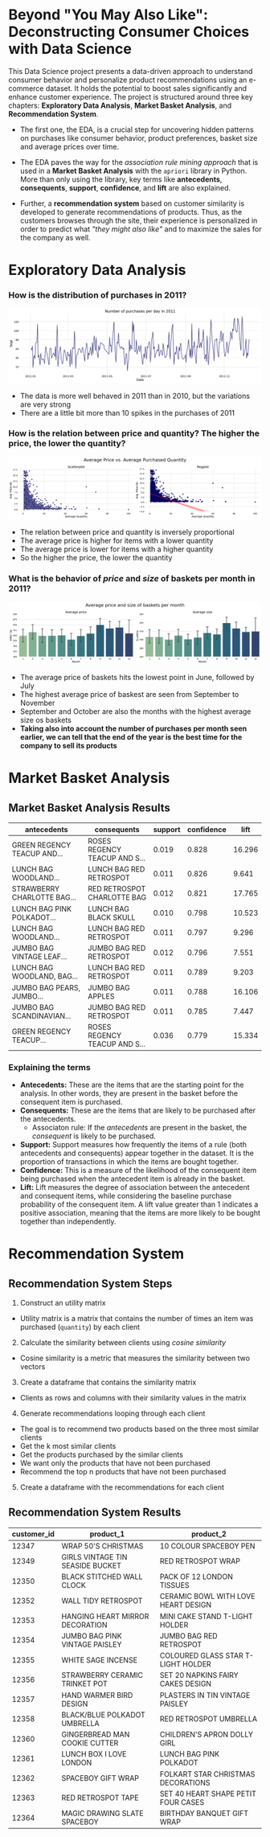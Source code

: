 # Beyond "You May Also Like": Deconstructing Consumer Choices with Data Science

This Data Science project presents a data-driven approach to understand consumer behavior and personalize product recommendations using an e-commerce dataset. It holds the potential to boost sales significantly and enhance customer experience. The project is structured around three key chapters: **Exploratory Data Analysis**, **Market Basket Analysis**, and **Recommendation System**.

- The first one, the EDA, is a crucial step for uncovering hidden patterns on purchases like consumer behavior, product preferences, basket size and average prices over time.

- The EDA paves the way for the *association rule mining approach* that is used in a **Market Basket Analysis** with the `apriori` library in Python. More than only using the library, key terms like **antecedents**, **consequents**, **support**, **confidence**, and **lift** are also explained.

- Further, a **recommendation system** based on customer similarity is developed to generate recommendations of products. Thus, as the customers browses through the site, their experience is personalized in order to predict what *"they might also like"* and to maximize the sales for the company as well.

# Exploratory Data Analysis

### How is the distribution of purchases in 2011?
![image](https://github.com/caiocasagrande/customer_behavior/blob/main/images/3_2_purchases_per_day_2011.png)
- The data is more well behaved in 2011 than in 2010, but the variations are very strong 
- There are a little bit more than 10 spikes in the purchases of 2011

### How is the relation between price and quantity? The higher the price, the lower the quantity?
![image](https://github.com/caiocasagrande/customer_behavior/blob/main/images/3_8_avg_price_vs_avg_qnt.png)
- The relation between price and quantity is inversely proportional
- The average price is higher for items with a lower quantity
- The average price is lower for items with a higher quantity
- So the higher the price, the lower the quantity

### What is the behavior of *price* and *size* of baskets per month in 2011?
![image](https://github.com/caiocasagrande/customer_behavior/blob/main/images/3_10_avg_price_avg_size_basket_per_month.png)
- The average price of baskets hits the lowest point in June, followed by July
- The highest average price of baskest are seen from September to November
- September and October are also the months with the highest average size os baskets
- **Taking also into account the number of purchases per month seen earlier, we can tell that the end of the year is the best time for the company to sell its products**

# Market Basket Analysis 

## Market Basket Analysis Results

<div align="center">
  
| antecedents                                            | consequents                    | support | confidence | lift   |
|--------------------------------------------------------|--------------------------------|---------|------------|--------|
| GREEN REGENCY TEACUP AND... | ROSES REGENCY TEACUP AND S... | 0.019   | 0.828      | 16.296 |
| LUNCH BAG WOODLAND... | LUNCH BAG RED RETROSPOT       | 0.011   | 0.826      | 9.641  |
| STRAWBERRY CHARLOTTE BAG... | RED RETROSPOT CHARLOTTE BAG    | 0.012   | 0.821      | 17.765 |
| LUNCH BAG PINK POLKADOT... | LUNCH BAG BLACK SKULL         | 0.010   | 0.798      | 10.523 |
| LUNCH BAG WOODLAND... | LUNCH BAG RED RETROSPOT       | 0.011   | 0.797      | 9.296  |
| JUMBO BAG VINTAGE LEAF...| JUMBO BAG RED RETROSPOT       | 0.012   | 0.796      | 7.551  |
| LUNCH BAG WOODLAND, BAG... | LUNCH BAG RED RETROSPOT       | 0.011   | 0.789      | 9.203  |
| JUMBO BAG PEARS, JUMBO...   | JUMBO BAG APPLES              | 0.011   | 0.788      | 16.106 |
| JUMBO BAG SCANDINAVIAN... | JUMBO BAG RED RETROSPOT       | 0.011   | 0.785      | 7.447  |
| GREEN REGENCY TEACUP...            | ROSES REGENCY TEACUP AND S... | 0.036   | 0.779      | 15.334 |

</div>

### Explaining the terms

- **Antecedents:** These are the items that are the starting point for the analysis. In other words, they are present in the basket before the consequent item is purchased.
- **Consequents:** These are the items that are likely to be purchased after the antecedents.
    - Associaton rule: If the *antecedents* are present in the basket, the *consequent* is likely to be purchased.
- **Support:** Support measures how frequently the items of a rule (both antecedents and consequents) appear together in the dataset. It is the proportion of transactions in which the items are bought together. 
- **Confidence:** This is a measure of the likelihood of the consequent item being purchased when the antecedent item is already in the basket. 
- **Lift:** Lift measures the degree of association between the antecedent and consequent items, while considering the baseline purchase probability of the consequent item. A lift value greater than 1 indicates a positive association, meaning that the items are more likely to be bought together than independently.

# Recommendation System 
## Recommendation System Steps
1. Construct an utility matrix
- Utility matrix is a matrix that contains the number of times an item was purchased (`quantity`) by each client
2. Calculate the similarity between clients using *cosine similarity*
- Cosine similarity is a metric that measures the similarity between two vectors
3. Create a dataframe that contains the similarity matrix
- Clients as rows and columns with their similarity values in the matrix
4. Generate recommendations looping through each client 
- The goal is to recommend two products based on the three most similar clients
- Get the k most similar clients
- Get the products purchased by the similar clients
- We want only the products that have not been purchased
- Recommend the top n products that have not been purchased
5. Create a dataframe with the recommendations for each client

## Recommendation System Results

<div align="center">

| customer_id | product_1                          | product_2                                    |
|-------------|-----------------------------------|----------------------------------------------|
| 12347       | WRAP 50'S CHRISTMAS               | 10 COLOUR SPACEBOY PEN                       |
| 12349       | GIRLS VINTAGE TIN SEASIDE BUCKET  | RED RETROSPOT WRAP                            |
| 12350       | BLACK STITCHED WALL CLOCK          | PACK OF 12 LONDON TISSUES                    |
| 12352       | WALL TIDY RETROSPOT                | CERAMIC BOWL WITH LOVE HEART DESIGN          |
| 12353       | HANGING HEART MIRROR DECORATION    | MINI CAKE STAND T-LIGHT HOLDER               |
| 12354       | JUMBO BAG PINK VINTAGE PAISLEY     | JUMBO BAG RED RETROSPOT                      |
| 12355       | WHITE SAGE INCENSE                 | COLOURED GLASS STAR T-LIGHT HOLDER           |
| 12356       | STRAWBERRY CERAMIC TRINKET POT     | SET 20 NAPKINS FAIRY CAKES DESIGN            |
| 12357       | HAND WARMER BIRD DESIGN            | PLASTERS IN TIN VINTAGE PAISLEY              |
| 12358       | BLACK/BLUE POLKADOT UMBRELLA        | RED RETROSPOT UMBRELLA                       |
| 12360       | GINGERBREAD MAN COOKIE CUTTER      | CHILDREN'S APRON DOLLY GIRL                  |
| 12361       | LUNCH BOX I LOVE LONDON            | LUNCH BAG PINK POLKADOT                      |
| 12362       | SPACEBOY GIFT WRAP                 | FOLKART STAR CHRISTMAS DECORATIONS          |
| 12363       | RED RETROSPOT TAPE                 | SET 40 HEART SHAPE PETIT FOUR CASES          |
| 12364       | MAGIC DRAWING SLATE SPACEBOY       | BIRTHDAY BANQUET GIFT WRAP                   |

</div>
